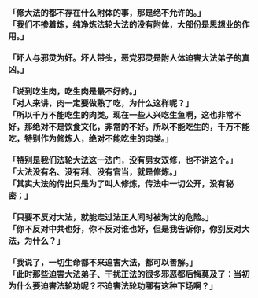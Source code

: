 <h3>
<br>「修大法的都不存在什么附体的事，那是绝不允许的。」
<br>「我们不掺着炼，纯净炼法轮大法的没有附体，大部份是思想业的作用。」
<br>
<br>「坏人与邪灵为奸。坏人带头，恶党邪灵是附人体迫害大法弟子的真凶。」
<br>
<br>「说到吃生肉，吃生肉是最不好的。」
<br>「对人来讲，肉一定要做熟了吃，为什么这样呢？」
<br>「所以千万不能吃生的肉类。现在一些人兴吃生鱼啊，这也非常不好，那绝对不是饮食文化，非常的不好。所以不能吃生的，千万不能吃，特别作为修炼人，绝对不能吃生的肉类。」
<br>
<br>「特别是我们法轮大法这一法门，没有男女双修，也不讲这个。」
<br>「大法没有名、没有利、没有官当，就是修炼。」
<br>「其实大法的传出只是为了叫人修炼，传法中一切公开，没有秘密；」
<br>
<br>「只要不反对大法，就能走过法正人间时被淘汰的危险。」
<br>「你不反对中共也好，你不反对谁也好，但是我告诉你，你别反对大法，为什么？」
<br>
<br>「我说了，一切生命都不来迫害大法，都可以善解。」
<br>「此时那些迫害大法弟子、干扰正法的很多邪恶都后悔莫及了：当初为什么要迫害法轮功呢？不迫害法轮功哪有这种下场啊？」
</h3>
